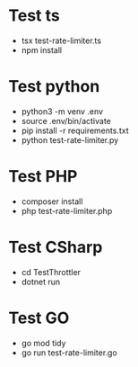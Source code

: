 # Test ts

- tsx test-rate-limiter.ts
- npm install

# Test python

- python3 -m venv .env
- source .env/bin/activate
- pip install -r requirements.txt
- python test-rate-limiter.py

# Test PHP

- composer install
- php test-rate-limiter.php

# Test CSharp

- cd TestThrottler
- dotnet run

# Test GO

- go mod tidy 
- go run test-rate-limiter.go
